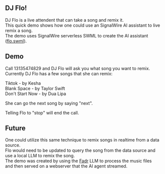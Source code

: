 ## DJ Flo!

DJ Flo is a live attendent that can take a song and remix it.  
This quick demo shows how one could use an SignalWire AI assistant to live remix a song.  
The demo uses SignalWire serverless SWML to create the AI assistant ([flo.swml](flo.swml)).  

## Demo

Call 13135474829 and DJ Flo will ask you what song you want to remix.  
Currently DJ Flo has a few songs that she can remix:

Tiktok - by Kesha  
Blank Space - by Taylor Swift  
Don't Start Now - by Dua Lipa  

She can go the next song by saying "next".

Telling Flo to "stop" will end the call.

## Future

One could utilize this same technique to remix songs in realtime from a data source.  
Flo would need to be updated to query the song from the data source and use a local LLM to remix the song.  
The demo was created by using the [Fadr](https://fadr.com/) LLM to process the music files and then served on a webserver that the AI agent streamed.

